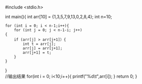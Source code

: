 #include <stdio.h>

int main(){
    int arr[10] = {1,3,5,7,9,13,0,2,8,4};
    int n=10;
    
    for (int i = 0; i < n-1;i++){
        for (int j = 0; j < n-1-i; j++)
    {
        if (arr[j] > arr[j+1]）{
            int t = arr[j];
            arr[j] = arr[j+1];
            arr[j+1] = t;
        }  
    }
}   
//输出结果
    for(int i = 0; i<10;i++){
        printf("%d\t",arr[i]);
    }
    return 0;
}    
    

